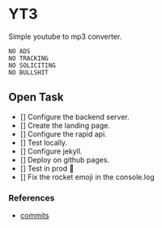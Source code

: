 # YT3
Simple youtube to mp3 converter.

```
NO ADS
NO TRACKING
NO SOLICITING
NO BULLSHIT
```


## Open Task

- [] Configure the backend server.
- [] Create the landing page.
- [] Configure the rapid api.
- [] Test locally.
- [] Configure jekyll.
- [] Deploy on github pages.
- [] Test in prod :rocket:
- [] Fix the rocket emoji in the console.log
  

### References

- [commits](https://www.conventionalcommits.org/en/v1.0.0-beta.4/)
